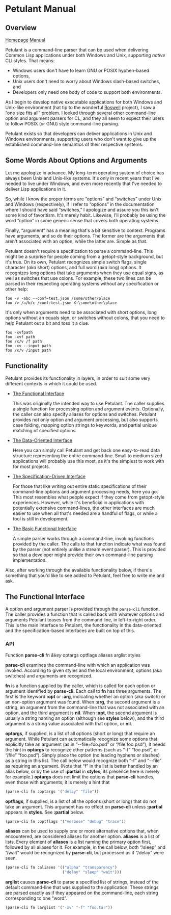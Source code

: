 Petulant Manual
===============

Overview
--------

[Homepage][home] [Manual][manual]

Petulant is a command-line parser that can be used when delivering
Common Lisp applications under both Windows and Unix, supporting
_native_ CLI styles.  That means:

- Windows users don't have to learn GNU or POSIX hyphen-based options,
- Unix users don't need to worry about Windows slash-based switches, and
- Developers only need one body of code to support both environments.

As I begin to develop native executable applications for both Windows
and Unix-like environment (hat tip to the wonderful [Roswell][]
project), I saw a “one size fits all” problem.  I looked through
several other command-line option and argument parsers for CL, and
they all seem to expect their users to follow POSIX (or GNU) style
command-line parsing.

Petulant exists so that developers can deliver applications in
Unix and Windows environments, supporting users who don't want to
give up the established command-line semantics of their respective
systems.

[home]:    https://krz8.github.io/petulant        "Petulant Homepage"
[manual]:  https://krz8.github.io/petulant/manual "Petulant Manual"
[roswell]: https://github.com/roswell/roswell     "Roswell Project Homepage"



Some Words About Options and Arguments
--------------------------------------

Let me apologize in advance.  My long-term operating system of choice
has always been Unix and Unix-like systems.  It's only in recent years
that I've needed to live under Windows, and even more recently that I've
needed to deliver Lisp applications in it.

So, while I know the proper terms are “options” and “switches” under
Unix and Windows (respectively), if I refer to “options” in the
documentation where I should have said “switches,” I apologize and
assure you this isn't some kind of favoritism.  It's merely habit.
Likewise, I'll probably be using the word “option” in some generic
sense that covers both operating systems.

Finally, “argument” has a meaning that's a bit sensitive to context.
Programs have arguments, and so do their options.  The former are the
arguments that aren't associated with an option, while the latter are.
Simple as that.

Petulant doesn't require a specification to parse a command-line.
This might be a surprise for people coming from a getopt-style
background, but it's true.  On its own, Petulant recognizes simple
switch flags, single character (_aka_ short) options, and full word
(_aka_ long) options.  It recognizes long options that take arguments
when they use equal signs, as well as switches that use colons.  For
example, these two lines can be parsed in their respecting operating
systems without any specification or other help:

    foo -v -abc --conf=test.json /some/other/place
    foo /v /a/b/c /conf:test.json X:\some\other\place

It's only when arguments need to be associated with short options,
long options without an equals sign, or switches without colons, that
you need to help Petulant out a bit and toss it a clue.

    foo -xvfpath
    foo -xvf path
    foo /x/v /f path
    foo -xv --input path
    foo /x/v /input path
    


Functionality
-------------

Petulant provides its functionality in layers, in order to suit
some very different contexts in which it could be used.

- [The Functional Interface](#func)

  This was originally the intended way to use Petulant.  The caller
  supplies a single function for processing option and argument
  events.  Optionally, the caller can also specify aliases for options
  and switches.  Petulant provides not only option and argument
  processing, but also supports case folding, mapping option strings
  to keywords, and partial unique matching of specified options.

- [The Data-Oriented Interface](#data)

  Here you can simply call Petulant and get back one easy-to-read data
  structure representing the entire command-line.  Small to medium
  sized applications will probably use this most, as it's the simplest
  to work with for most projects.

- [The Specification-Driven Interface](#spec)

  For those that like writing out entire static specifications of
  their command-line options and argument processing needs, here you
  go.  This most resembles what people expect if they come from
  getopt-style experiences.  However, while it's beneficial in
  applications with potentially extensive command-lines, the other
  interfaces are much easier to use when all that's needed are a
  handful of flags, or while a tool is still in development.

- [The Basic Functional Interface](#basic)

  A simple parser works through a command-line, invoking functions
  provided by the caller.  The calls to that function indicate what
  was found by the parser (not entirely unlike a stream event parser).
  This is provided so that a developer might provide their own
  command-line parsing implementation.

Also, after working through the available functionality below, if
there's something that you'd like to see added to Petulant, feel free
to write me and ask.


<a name="func"></a>

The Functional Interface
------------------------

A option and argument parser is provided through the `parse-cli`
function.  The caller provides a function that is called back with
whatever options and arguments Petulant teases from the command line,
in left-to-right order.  This is the main interface to Petulant,
the functionality in the data-oriented and the specification-based
interfaces are built on top of this.

### API

Function **parse-cli** fn _&key_ optargs optflags aliases arglist styles

**parse-cli** examines the command-line with which an application was
invoked.  According to given styles and the local environment,
options (aka switches) and arguments are recognized.

**fn** is a function supplied by the caller, which is called for each
option or argument identified by **parse-cli**.  Each call to **fn**
has three arguments.  The first is the keyword **:opt** or **:arg**,
indicating whether an option (aka switch) or an non-option argument
was found.  When **:arg**, the second argument is a string, an
argument from the command-line that was not associated with an option,
and the third argument is **nil**.  When **:opt**, the second argument
is usually a string naming an option (although see **styles** below),
and the third argument is a string value associated with that option,
or **nil**.

**optargs**, if supplied, is a list of all options (short or long)
that require an argument.  While Petulant can automatically
recognize some options that explicitly take an argument (as in
“--file=foo.psd” or “/file:foo.psd”), it needs the hint in
**optargs** to recognize other patterns (such as “-f” “foo.psd”, or
“/file” “foo.psd”).  Simply place the option (no leading
hyphens or slashes) as a string in this list.  The call below would
recognize both “-f” and “--file” as requiring an argument.
(Note that “f” in the list is better handled by an alias below,
or by the use of **:partial** in **styles**; its presence here is merely
for example.) **optargs** does not limit the options that **parse-cli**
handles, even those with arguments; it is merely a hint that

```cl
(parse-cli fn :optargs '("delay" "file"))
````

**optflags**, if supplied, is a list of all the options (short or
long) that do not take an argument.  This argument has no effect on
**parse-cli** unless **:partial** appears in **styles**.  See
**:partial** below.

```cl
(parse-cli fn :optflags '("verbose" "debug" "trace"))
```

**aliases** can be used to supply one or more alternative options
that, when encountered, are considered aliases for another option.
**aliases** is a list of lists.  Every element of **aliases** is a
list naming the primary option first, followed by all aliases for it.
For example, in the call below, both “/sleep” and “/wait” would be
recognized by **parse-cli**, but processed as if “/delay” were seen.

```cl
(parse-cli fn :aliases '(("alpha" "transparency")
                         ("delay" "sleep" "wait")))
```

**arglist** causes **parse-cli** to parse a specified list of strings,
instead of the default command-line that was supplied to the
application.  These strings are parsed exactly as if they appeared on
the command-line, each string corresponding to one “word”.

```cl
(parse-cli fn :arglist '("-xv" "-f" "foo.tar"))
```
